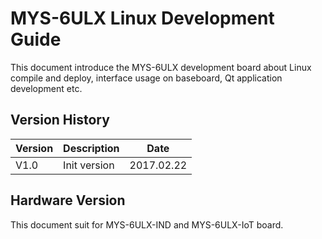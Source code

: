# MYS-6ULX Linux Development Guide

This document introduce the MYS-6ULX development board about Linux compile and deploy, interface usage on baseboard, Qt application development etc.

## Version History

Version | Description | Date
---- | ---- | ----
V1.0 | Init version | 2017.02.22

## Hardware Version

This document suit for MYS-6ULX-IND and MYS-6ULX-IoT board.
